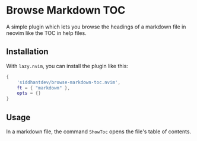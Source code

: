 # Browse Markdown TOC

A simple plugin which lets you browse the headings of a markdown file in neovim like the TOC in help files.

## Installation

With `lazy.nvim`, you can install the plugin like this:

```lua
{
    'siddhantdev/browse-markdown-toc.nvim',
    ft = { "markdown" },
    opts = {}
}
```

## Usage

In a markdown file, the command `ShowToc` opens the file's table of contents.

